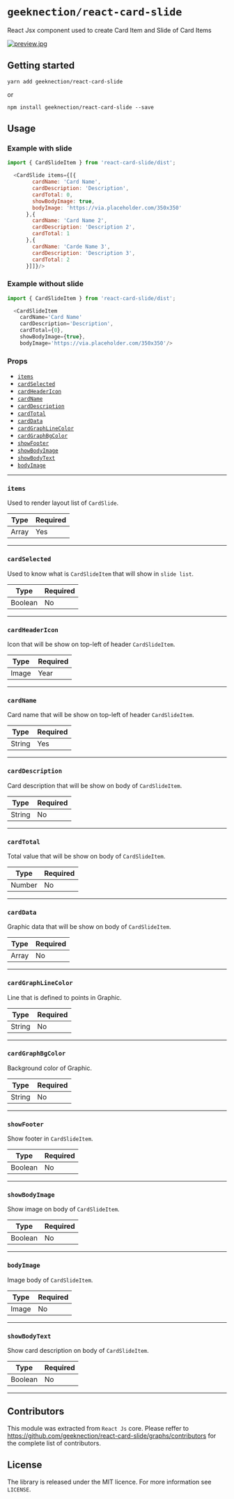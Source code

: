 # `geeknection/react-card-slide`

React Jsx component used to create Card Item and Slide of Card Items

[![preview.jpg](https://i.postimg.cc/hjRmvN7H/preview.jpg)](https://postimg.cc/1gMXYCBH)


## Getting started

`yarn add geeknection/react-card-slide`

or

`npm install geeknection/react-card-slide --save`

## Usage

### Example with slide

```javascript
import { CardSlideItem } from 'react-card-slide/dist';
```

```javascript
  <CardSlide items={[{
        cardName: 'Card Name',
        cardDescription: 'Description',
        cardTotal: 0,
        showBodyImage: true,
        bodyImage: 'https://via.placeholder.com/350x350'
      },{
        cardName: 'Card Name 2',
        cardDescription: 'Description 2',
        cardTotal: 1
      },{
        cardName: 'Carde Name 3',
        cardDescription: 'Description 3',
        cardTotal: 2
      }]]}/>
```

### Example without slide

```javascript
import { CardSlideItem } from 'react-card-slide/dist';
```

```javascript
  <CardSlideItem
	cardName='Card Name'
	cardDescription='Description',
	cardTotal={0},
	showBodyImage={true},
	bodyImage='https://via.placeholder.com/350x350'/>
```

### Props

- [`items`](#items)
- [`cardSelected`](#cardSelected)
- [`cardHeaderIcon`](#cardHeaderIcon)
- [`cardName`](#cardName)
- [`cardDescription`](#cardDescription)
- [`cardTotal`](#cardTotal)
- [`cardData`](#cardData)
- [`cardGraphLineColor`](#cardGraphLineColor)
- [`cardGraphBgColor`](#cardGraphBgColor)
- [`showFooter`](#showFooter)
- [`showBodyImage`](#showBodyImage)
- [`showBodyText`](#showBodyText)
- [`bodyImage`](#bodyImage)


---

### `items`

Used to render layout list of `CardSlide`.

| Type       | Required |
| ---------- | -------- |
| Array      | Yes      |

---

### `cardSelected`

Used to know what is `CardSlideItem` that will show in `slide list`.

| Type         | Required |
| ------------ | -------- |
| Boolean      | No      |

---

### `cardHeaderIcon`

Icon that will be show on top-left of header `CardSlideItem`.

| Type             | Required |
| ---------------- | -------- |
| Image            | Year     |

---

### `cardName`

Card name that will be show on top-left of header `CardSlideItem`.

| Type             | Required |
| ---------------- | -------- |
| String           | Yes      |

---

### `cardDescription`

Card description that will be show on body of `CardSlideItem`.

| Type             | Required |
| ---------------- | -------- |
| String           | No       |

---

### `cardTotal`

Total value that will be show on body of `CardSlideItem`.

| Type             | Required |
| ---------------- | -------- |
| Number           | No       |

---

### `cardData`

Graphic data that will be show on body of `CardSlideItem`.

| Type             | Required |
| ---------------- | -------- |
| Array            | No       |

---

### `cardGraphLineColor`

Line that is defined to points in Graphic.

| Type             | Required |
| ---------------- | -------- |
| String           | No       |

---

### `cardGraphBgColor`

Background color of Graphic.

| Type             | Required |
| ---------------- | -------- |
| String           | No       |

---

### `showFooter`

Show footer in `CardSlideItem`.

| Type             | Required |
| ---------------- | -------- |
| Boolean          | No       |

---

### `showBodyImage`

Show image on body of `CardSlideItem`.

| Type             | Required |
| ---------------- | -------- |
| Boolean          | No       |

---

### `bodyImage`

Image body of `CardSlideItem`.

| Type             | Required |
| ---------------- | -------- |
| Image            | No       |

---

### `showBodyText`

Show card description on body of `CardSlideItem`.

| Type             | Required |
| ---------------- | -------- |
| Boolean          | No       |

---

## Contributors

This module was extracted from `React Js` core. Please reffer to https://github.com/geeknection/react-card-slide/graphs/contributors for the complete list of contributors.

## License
The library is released under the MIT licence. For more information see `LICENSE`.